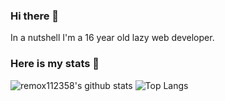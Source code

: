 ### Hi there 👋

In a nutshell I'm a 16 year old lazy web developer.

### Here is my stats 🎯

![remox112358's github stats](https://github-readme-stats.vercel.app/api?username=remox112358&hide=contribs,prs&show_icons=true&hide_border=true&title_color=000)
![Top Langs](https://github-readme-stats.vercel.app/api/top-langs/?username=remox112358&layout=compact)
